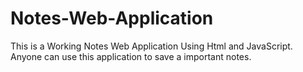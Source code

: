 # Notes-Web-Application
This is a Working Notes Web Application Using Html and JavaScript. Anyone can use this application to save a important notes.
